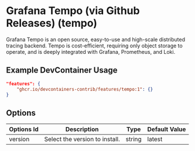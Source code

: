 
# Grafana Tempo (via Github Releases) (tempo)

Grafana Tempo is an open source, easy-to-use and high-scale distributed tracing backend. Tempo is cost-efficient, requiring only object storage to operate, and is deeply integrated with Grafana, Prometheus, and Loki.

## Example DevContainer Usage

```json
"features": {
    "ghcr.io/devcontainers-contrib/features/tempo:1": {}
}
```

## Options

| Options Id | Description | Type | Default Value |
|-----|-----|-----|-----|
| version | Select the version to install. | string | latest |


